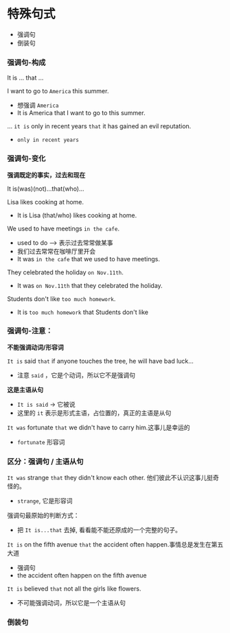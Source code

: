 # 特殊句式
* 强调句
* 倒装句

### 强调句-构成

It is ... that ...

I want to go to `America` this summer.
* 想强调 `America`
* It is America that I want to go to this summer.

... `it is` only in recent years `that` it has gained an evil reputation.
* `only in recent years`

### 强调句-变化
**强调既定的事实，过去和现在**

It is(was)(not)...that(who)...

Lisa likes cooking at home.
* It is Lisa (that/who) likes cooking at home.

We used to have meetings `in the cafe`.
* used to do --> 表示过去常常做某事
* 我们过去常常在咖啡厅里开会
* It was `in the cafe` that we used to have meetings.

They celebrated the holiday `on Nov.11th`.
* It was `on Nov.11th` that they celebrated the holiday.

Students don't like `too much homework`.
* It is `too much homework` that Students don't like

### 强调句-注意：

**不能强调动词/形容词**

`It is` said `that` if anyone touches the tree, he will have bad luck...
* 注意 `said` ，它是个动词，所以它不是强调句

**这是主语从句**
* `It is said` -> 它被说
* 这里的 `it` 表示是形式主语，占位置的，真正的主语是从句

`It was` fortunate `that` we didn't have to carry him.这事儿是幸运的
* `fortunate` 形容词

### 区分：强调句 / 主语从句

`It was` strange `that` they didn't know each other. 他们彼此不认识这事儿挺奇怪的。
* `strange`, 它是形容词

强调句最原始的判断方式：
* 把 `It is...that` 去掉, 看看能不能还原成的一个完整的句子。

`It is` on the fifth avenue `that` the accident often happen.事情总是发生在第五大道
* 强调句
* the accident often happen on the fifth avenue

`It is` believed `that` not all the girls like flowers.
* 不可能强调动词，所以它是一个主语从句

### 倒装句